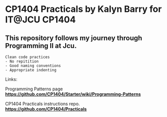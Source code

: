 # CP1404 Practicals by Kalyn Barry for IT@JCU CP1404


## This repository follows my journey through Programming II at Jcu.

    Clean code practices
    - No repitition
    - Good naming conventions
    - Appropriate indenting

Links:

Programming Patterns page
**https://github.com/CP1404/Starter/wiki/Programming-Patterns**

CP1404 Practicals instructions repo.
**https://github.com/CP1404/Practicals**